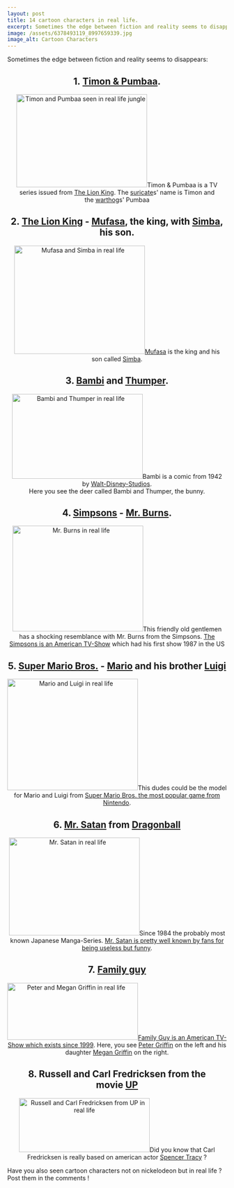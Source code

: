 ```yaml
---
layout: post
title: 14 cartoon characters in real life.
excerpt: Sometimes the edge between fiction and reality seems to disappears
image: /assets/6378493119_8997659339.jpg
image_alt: Cartoon Characters
---
```


<p>Sometimes the edge between fiction and reality seems to disappears:</p>
<h2 style="text-align: center;">1. <a href="http://en.wikipedia.org/wiki/Timon_%26_Pumbaa_(TV_series)" target="_blank">Timon &amp; Pumbaa</a>.</h2>
<p style="text-align: center;"><img class="aligncenter wp-image-109 size-medium" src="{{ site.baseurl }}/assets/6378461805_6a7a2d5852-300x214.jpg" alt="Timon and Pumbaa seen in real life jungle" width="300" height="214" />Timon &amp; Pumbaa is a TV series issued from <a href="http://en.wikipedia.org/wiki/The_Lion_King" target="_blank">The Lion King</a>. The <a href="http://en.wikipedia.org/wiki/Suricate" target="_blank">suricate</a>s' name is Timon and the <a href="http://en.wikipedia.org/wiki/Warthog" target="_blank">warthog</a>s' Pumbaa</p>
<h2 style="text-align: center;">2. <a href="http://en.wikipedia.org/wiki/The_Lion_King" target="_blank">The Lion King</a> - <a href="http://en.wikipedia.org/wiki/Mufasa" target="_blank">Mufasa</a>, the king, with <a href="http://en.wikipedia.org/wiki/Simba" target="_blank">Simba</a>, his son.</h2>
<p style="text-align: center;"><img class="aligncenter wp-image-106 size-medium" src="{{ site.baseurl }}/assets/6378461779_465b9d4783-300x249.jpg" alt="Mufasa and Simba in real life" width="300" height="249" /><a href="http://en.wikipedia.org/wiki/Mufasa" target="_blank">Mufasa</a> is the king and his son called <a href="http://en.wikipedia.org/wiki/Simba" target="_blank">Simba</a>.</p>
<h2 style="text-align: center;">3. <a href="http://en.wikipedia.org/wiki/Bambi" target="_blank">Bambi</a> and <a href="http://en.wikipedia.org/wiki/Thumper_(Bambi)" target="_blank">Thumper</a>.</h2>
<p style="text-align: center;"><img class="aligncenter wp-image-107 size-medium" src="{{ site.baseurl }}/assets/6378461819_86978736e9-300x195.jpg" alt="Bambi and Thumper in real life" width="300" height="195" />Bambi is a comic from 1942 by <a href="http://en.wikipedia.org/wiki/The_Walt_Disney_Company" target="_blank">Walt-Disney-Studios</a>.<br />
Here you see the deer called Bambi and Thumper, the bunny.</p>
<h2 style="text-align: center;">4. <a href="http://en.wikipedia.org/wiki/Simpsons">Simpsons</a> - <a href="http://en.wikipedia.org/wiki/Mr._Burns">Mr. Burns</a>.</h2>
<p style="text-align: center;"><img class="aligncenter size-full wp-image-103" src="{{ site.baseurl }}/assets/6378493107_589bc86529.jpg" alt="Mr. Burns in real life" width="300" height="243" />This friendly old gentlemen has a shocking resemblance with Mr. Burns from the Simpsons. <a href="http://en.wikipedia.org/wiki/The_Simpsons" target="_blank">The Simpsons is an American TV-Show</a> which had his first show 1987 in the US</p>
<h2 style="text-align: center;">5. <a href="http://en.wikipedia.org/wiki/Super_Mario_Bros.">Super Mario Bros.</a> - <a href="http://en.wikipedia.org/wiki/Mario">Mario</a> and his brother <a href="http://en.wikipedia.org/wiki/Luigi">Luigi</a></h2>
<p style="text-align: center;"><img class="aligncenter wp-image-105 size-medium" src="{{ site.baseurl }}/assets/6378461835_01b0cc3b86-300x256.jpg" alt="Mario and Luigi in real life" width="300" height="256" />This dudes could be the model for Mario and Luigi from <a href="http://nintendo.wikia.com/wiki/Super_Mario_Bros." target="_blank">Super Mario Bros. the most popular game from Nintendo</a>.</p>
<h2 style="text-align: center;">6. <a href="http://en.wikipedia.org/wiki/Mr._Satan#Mr._Satan">Mr. Satan</a> from <a href="http://en.wikipedia.org/wiki/Dragonball">Dragonball</a></h2>
<p style="text-align: center;"><img class="aligncenter wp-image-102 size-medium" src="{{ site.baseurl }}/assets/6378493119_8997659339-300x225.jpg" alt="Mr. Satan in real life" width="300" height="225" />Since 1984 the probably most known Japanese Manga-Series. <a href="http://dragonball.wikia.com/wiki/Mr._Satan" target="_blank">Mr. Satan is pretty well known by fans for being useless but funny</a>.</p>
<h2 style="text-align: center;">7. <a href="http://en.wikipedia.org/wiki/Family_Guy">Family guy</a></h2>
<p style="text-align: center;"><img class="aligncenter wp-image-104 size-medium" src="{{ site.baseurl }}/assets/6378461841_6213b6e20a-300x131.jpg" alt="Peter and Megan Griffin in real life" width="300" height="131" /><a href="http://en.wikipedia.org/wiki/Family_Guy" target="_blank">Family Guy is an American TV-Show which exists since 1999</a>. Here, you see <a href="http://en.wikipedia.org/wiki/Peter_Griffin">Peter Griffin</a> on the left and his daughter <a href="http://en.wikipedia.org/wiki/Megan_Griffin">Megan Griffin</a> on the right.</p>
<h2 style="text-align: center;">8. Russell and Carl Fredricksen from the movie <a href="http://en.wikipedia.org/wiki/Up_(2009_film)">UP</a></h2>
<p style="text-align: center;"><img class="aligncenter wp-image-108 size-medium" src="{{ site.baseurl }}/assets/6378461851_2c88f11480-300x124.jpg" alt="Russell and Carl Fredricksen from UP in real life" width="300" height="124" />Did you know that Carl Fredricksen is really based on american actor <a href="http://en.wikipedia.org/wiki/Spencer_Tracy">Spencer Tracy</a> ?</p>
<p style="text-align: left;">Have you also seen cartoon characters not on nickelodeon but in real life ? Post them in the comments !</p>
